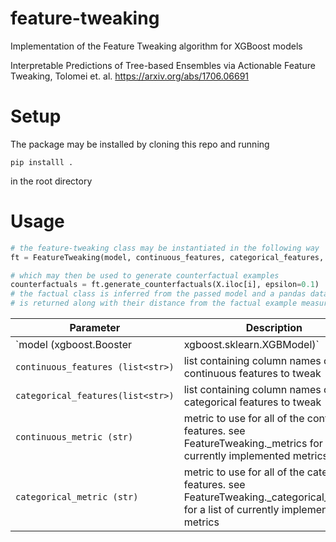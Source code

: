 # feature-tweaking
Implementation of the Feature Tweaking algorithm for XGBoost models


Interpretable Predictions of Tree-based Ensembles via Actionable Feature Tweaking, Tolomei et. al.
https://arxiv.org/abs/1706.06691


# Setup
The package may be installed by cloning this repo and running
```
pip installl .
```
in the root directory


# Usage 

```python
# the feature-tweaking class may be instantiated in the following way
ft = FeatureTweaking(model, continuous_features, categorical_features, continuous_metric="l1", categorical_metric="kronecker delta")

# which may then be used to generate counterfactual examples
counterfactuals = ft.generate_counterfactuals(X.iloc[i], epsilon=0.1)
# the factual class is inferred from the passed model and a pandas dataframe contiaining the set of epsilon-satisfactory examples
# is returned along with their distance from the factual example measured using the selected metric
```


| Parameter | Description |
|---|---|
| `model (xgboost.Booster | xgboost.sklearn.XGBModel)` | Ensemble decision tree model, currently onsly supports XGBoost (both sklearn and native interfaces)|
| `continuous_features (list<str>)` | list containing column names of the continuous features to tweak |
| `categorical_features(list<str>)` | list containing column names of the categorical features to tweak |
| `continuous_metric (str)`  | metric to use for all of the continuous features. see FeatureTweaking._metrics for a list of currently implemented metrics |
| `categorical_metric (str)`  | metric to use for all of the categorical features. see FeatureTweaking._categorical_metrics for a list of currently implemented metrics |

